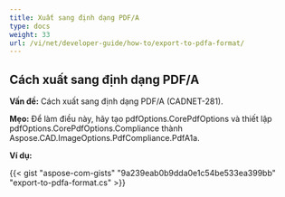 ```yaml
---
title: Xuất sang định dạng PDF/A
type: docs
weight: 33
url: /vi/net/developer-guide/how-to/export-to-pdfa-format/
---
```


## **Cách xuất sang định dạng PDF/A**

**Vấn đề:** Cách xuất sang định dạng PDF/A (CADNET-281).

**Mẹo:** Để làm điều này, hãy tạo pdfOptions.CorePdfOptions và thiết lập pdfOptions.CorePdfOptions.Compliance thành Aspose.CAD.ImageOptions.PdfCompliance.PdfA1a.

**Ví dụ:**

{{< gist "aspose-com-gists" "9a239eab0b9dda0e1c54be533ea399bb" "export-to-pdfa-format.cs" >}}
